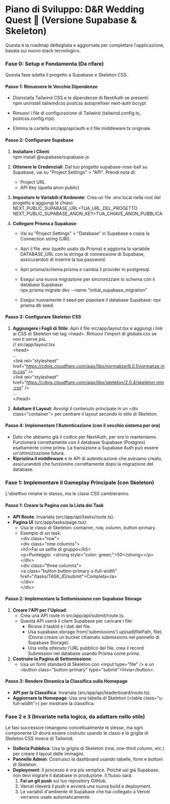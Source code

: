# **Piano di Sviluppo: D&R Wedding Quest 🚀 (Versione Supabase & Skeleton)**

Questa è la roadmap dettagliata e aggiornata per completare l'applicazione, basata sul nuovo stack tecnologico.

### **Fase 0: Setup e Fondamenta (Da rifare)**

Questa fase adatta il progetto a Supabase e Skeleton CSS.

#### **Passo 1: Rimuovere le Vecchie Dipendenze**

* Disinstalla Tailwind CSS e le dipendenze di NextAuth se presenti:  
  npm uninstall tailwindcss postcss autoprefixer next-auth bcrypt

* Rimuovi i file di configurazione di Tailwind (tailwind.config.ts, postcss.config.mjs).  
* Elimina la cartella src/app/api/auth e il file middleware.ts originale.

#### **Passo 2: Configurare Supabase**

1. **Installare i Client**:  
   npm install @supabase/supabase-js

2. **Ottenere le Credenziali**: Dal tuo progetto supabase-rose-ball su Supabase, vai su "Project Settings" \> "API". Prendi nota di:  
   * Project URL  
   * API Key (quella anon public)  
3. **Impostare le Variabili d'Ambiente**: Crea un file .env.local nella root del progetto e aggiungi le chiavi:  
   NEXT\_PUBLIC\_SUPABASE\_URL=TUA\_URL\_DEL\_PROGETTO  
   NEXT\_PUBLIC\_SUPABASE\_ANON\_KEY=TUA\_CHIAVE\_ANON\_PUBBLICA

4. **Collegare Prisma a Supabase**:  
   * Vai su "Project Settings" \> "Database" in Supabase e copia la Connection string (URI).  
   * Apri il file .env (quello usato da Prisma) e aggiorna la variabile DATABASE\_URL con la stringa di connessione di Supabase, assicurandoti di inserire la tua password.  
   * Apri prisma/schema.prisma e cambia il provider in postgresql.  
   * Esegui una nuova migrazione per sincronizzare lo schema con il database Supabase:  
     npx prisma migrate dev \--name "initial\_supabase\_migration"

   * Esegui nuovamente il seed per popolare il database Supabase: npx prisma db seed.

#### **Passo 3: Configurare Skeleton CSS**

1. **Aggiungere i Fogli di Stile**: Apri il file src/app/layout.tsx e aggiungi i link ai CSS di Skeleton nel tag \<head\>. Rimuovi l'import di globals.css se non ti serve più.  
   // src/app/layout.tsx  
   \<head\>  
     ...  
     \<link rel="stylesheet" href="https://cdnjs.cloudflare.com/ajax/libs/normalize/8.0.1/normalize.min.css" /\>  
     \<link rel="stylesheet" href="https://cdnjs.cloudflare.com/ajax/libs/skeleton/2.0.4/skeleton.min.css" /\>  
     ...  
   \</head\>

2. **Adattare il Layout**: Avvolgi il contenuto principale in un \<div class="container"\> per centrare il layout secondo lo stile di Skeleton.

#### **Passo 4: Implementare l'Autenticazione (con il vecchio sistema per ora)**

* Dato che abbiamo già il codice per NextAuth, per ora lo manteniamo. Funzionerà correttamente con il database Supabase (Postgres) esattamente come prima. La transizione a Supabase Auth può essere un'ottimizzazione futura.  
* **Ripristina il middleware** e le API di autenticazione che avevamo creato, assicurandoti che funzionino correttamente dopo la migrazione del database.

### **Fase 1: Implementare il Gameplay Principale (con Skeleton)**

L'obiettivo rimane lo stesso, ma le classi CSS cambieranno.

#### **Passo 1: Creare la Pagina con la Lista dei Task**

* **API Route**: Invariata (src/app/api/tasks/route.ts).  
* **Pagina UI** (src/app/tasks/page.tsx):  
  * Usa le classi di Skeleton: container, row, column, button-primary.  
  * Esempio di un task:  
    \<div class="row"\>  
      \<div class="nine columns"\>  
        \<h5\>Fai un selfie di gruppo\</h5\>  
        \<p\>Punteggio: \<strong style="color: green;"\>50\</strong\>\</p\>  
      \</div\>  
      \<div class="three columns"\>  
        \<a class="button button-primary u-full-width" href="/tasks/TASK\_ID/submit"\>Completa\</a\>  
      \</div\>  
    \</div\>

#### **Passo 2: Implementare la Sottomissione con Supabase Storage**

1. **Creare l'API per l'Upload**:  
   * Crea una API route in src/app/api/submit/route.ts.  
   * Questa API userà il client Supabase per caricare i file:  
     * Riceve il taskId e i dati del file.  
     * Usa supabase.storage.from('submissions').upload(filePath, file). (Dovrai creare un bucket chiamato submissions nel pannello di Supabase Storage).  
     * Una volta ottenuto l'URL pubblico del file, crea il record Submission nel database usando Prisma come prima.  
2. **Costruire la Pagina di Sottomissione**:  
   * Usa un form standard di Skeleton con \<input type="file" /\> e un \<button class="button-primary" type="submit"\>Invia\</button\>.

#### **Passo 3: Rendere Dinamica la Classifica sulla Homepage**

* **API per la Classifica**: Invariata (src/app/api/leaderboard/route.ts).  
* **Aggiornare la Homepage**: Usa una tabella di Skeleton (\<table class="u-full-width"\>) per mostrare la classifica.

### **Fase 2 e 3 (Invariate nella logica, da adattare nello stile)**

Le fasi successive rimangono concettualmente le stesse, ma ogni componente UI dovrà essere costruito usando le classi e la griglia di Skeleton CSS invece di Tailwind.

* **Galleria Pubblica**: Usa la griglia di Skeleton (row, one-third column, etc.) per creare il layout delle immagini.  
* **Pannello Admin**: Costruisci la dashboard usando tabelle, form e bottoni di Skeleton.  
* **Deployment**: Il processo è ora più semplice. Poiché usi già Supabase, non devi migrare il database in produzione. Il flusso sarà:  
  1. **Fai un git push** sul tuo repository GitHub.  
  2. Vercel rileverà il push e avvierà una nuova build e deployment.  
  3. Le variabili d'ambiente di Supabase che hai collegato a Vercel verranno usate automaticamente.